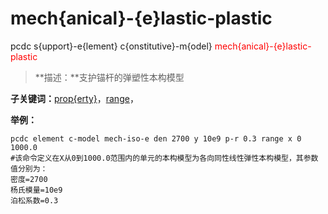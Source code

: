 # mech{anical}-{e}lastic-plastic
pcdc s{upport}-e{lement} c{onstitutive}-m{odel} <span style='color: red;'>mech{anical}-{e}lastic-plastic</span>
> **描述：**支护锚杆的弹塑性本构模型

**子关键词：**[prop{erty}](s{upport}-e{lement}/c{onstitutive}-m{odel}/mech{anical}-{e}lastic-plastic/prop{erty}/)，[range](range/)，


**举例：**
```
pcdc element c-model mech-iso-e den 2700 y 10e9 p-r 0.3 range x 0 1000.0
#该命令定义在X从0到1000.0范围内的单元的本构模型为各向同性线性弹性本构模型，其参数值分别为：
密度=2700
杨氏模量=10e9
泊松系数=0.3

```
